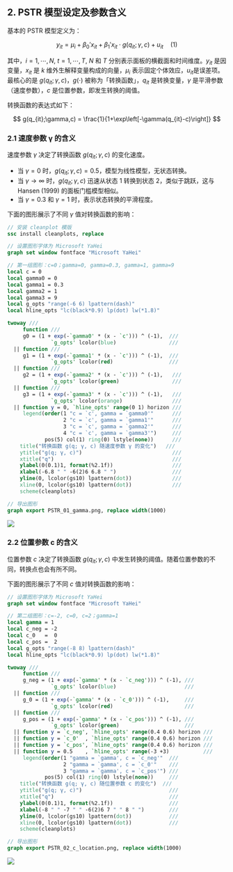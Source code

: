 


## 2. PSTR 模型设定及参数含义

基本的 PSTR 模型定义为：

$$
y_{it}=\mu_i+\beta_0'x_{it}+\beta_1'x_{it}\cdot g(q_{it};\gamma,c)+u_{it}  \quad(1)
$$

其中，$i = 1, \cdots, N$, $t = 1, \cdots, T$, $N$ 和 $T$ 分别表示面板的横截面和时间维度。$y_{it}$ 是因变量，$x_{it}$ 是 $k$ 维外生解释变量构成的向量，$\mu_i$ 表示固定个体效应，$u_{it}$是误差项。最核心的是 $g(q_{it};\gamma,c)$，$g(\cdot)$ 被称为「转换函数」，$q_{it}$ 是转换变量，$\gamma$ 是平滑参数（速度参数），$c$ 是位置参数，即发生转换的阈值。

转换函数的表达式如下：

$$
g(q_{it};\gamma,c) = \frac{1}{1+\exp\left[-\gamma(q_{it}-c)\right]}
$$

### 2.1 速度参数 γ 的含义

速度参数 $\gamma$ 决定了转换函数 $g(q_{it};\gamma,c)$ 的变化速度。

- 当 $\gamma = 0$ 时，$g(q_{it};\gamma,c) = 0.5$，模型为线性模型，无状态转换。
- 当 $\gamma \to \infty$ 时，$g(q_{it};\gamma,c)$ 迅速从状态 1 转换到状态 2，类似于跳跃，这与 Hansen (1999) 的面板门槛模型相似。
- 当 $\gamma = 0.3$ 和 $\gamma = 1$ 时，表示状态转换的平滑程度。

下面的图形展示了不同 $\gamma$ 值对转换函数的影响：

```stata
// 安装 cleanplot 模版
ssc install cleanplots, replace

// 设置图形字体为 Microsoft YaHei
graph set window fontface "Microsoft YaHei"

// 第一组图形：c=0；gamma=0, gamma=0.3, gamma=1, gamma=9
local c = 0
local gamma0 = 0
local gamma1 = 0.3
local gamma2 = 1
local gamma3 = 9
local g_opts "range(-6 6) lpattern(dash)"
local hline_opts "lc(black*0.9) lp(dot) lw(*1.8)"

twoway ///
     function ///
     g0 = (1 + exp(-`gamma0' * (x - `c'))) ^ (-1),  ///
              `g_opts' lcolor(blue)                 ///
  || function ///
     g1 = (1 + exp(-`gamma1' * (x - `c'))) ^ (-1),  ///
              `g_opts' lcolor(red)                  ///
  || function ///
     g2 = (1 + exp(-`gamma2' * (x - `c'))) ^ (-1),   ///
              `g_opts' lcolor(green)                 ///
  || function /// 
     g3 = (1 + exp(-`gamma3' * (x - `c'))) ^ (-1),   ///
              `g_opts' lcolor(orange)                ///
  || function y = 0, `hline_opts' range(0 1) horizon ///
     legend(order(1 "c = `c', gamma = `gamma0'"      ///
                  2 "c = `c', gamma = `gamma1'"      ///
                  3 "c = `c', gamma = `gamma2'"      ///
                  4 "c = `c', gamma = `gamma3'")     ///
            pos(5) col(1) ring(0) lstyle(none))      ///
    title("转换函数 g(q; γ, c) 随速度参数 γ 的变化")   ///
    ytitle("g(q; γ, c)")                             ///
    xtitle("q")                                      ///
    ylabel(0(0.1)1, format(%2.1f))                   ///
    xlabel(-6.8 " " -6(2)6 6.8 " ")                  ///
    yline(0, lcolor(gs10) lpattern(dot))             ///
    xline(0, lcolor(gs10) lpattern(dot))             ///
    scheme(cleanplots)

// 导出图形
graph export PSTR_01_gamma.png, replace width(1000)
```

![](https://fig-lianxh.oss-cn-shenzhen.aliyuncs.com/PSTR_01_gamma.png)

### 2.2 位置参数 c 的含义

位置参数 $c$ 决定了转换函数 $g(q_{it};\gamma,c)$ 中发生转换的阈值。随着位置参数的不同，转换点也会有所不同。

下面的图形展示了不同 $c$ 值对转换函数的影响：

```stata
// 设置图形字体为 Microsoft YaHei
graph set window fontface "Microsoft YaHei"

// 第二组图形：c=-2, c=0, c=2；gamma=1
local gamma = 1
local c_neg = -2
local c_0   =  0
local c_pos =  2
local g_opts "range(-8 8) lpattern(dash)"
local hline_opts "lc(black*0.9) lp(dot) lw(*1.8)"

twoway ///
     function ///
     g_neg = (1 + exp(-`gamma' * (x - `c_neg'))) ^ (-1), ///
              `g_opts' lcolor(blue)                      ///
  || function ///
     g_0 = (1 + exp(-`gamma' * (x - `c_0'))) ^ (-1),     ///
              `g_opts' lcolor(red)                       ///
  || function ///
     g_pos = (1 + exp(-`gamma' * (x - `c_pos'))) ^ (-1), ///
              `g_opts' lcolor(green)                     ///
  || function y = `c_neg', `hline_opts' range(0.4 0.6) horizon ///
  || function y = `c_0'  , `hline_opts' range(0.4 0.6) horizon ///
  || function y = `c_pos', `hline_opts' range(0.4 0.6) horizon ///
  || function y = 0.5    , `hline_opts' range(-3 +3)           ///
     legend(order(1 "gamma = `gamma', c = `c_neg'"  ///
                  2 "gamma = `gamma', c = `c_0'"    ///
                  3 "gamma = `gamma', c = `c_pos'") ///
            pos(5) col(1) ring(0) lstyle(none))     ///
    title("转换函数 g(q; γ, c) 随位置参数 c 的变化")  ///
    ytitle("g(q; γ, c)")                            ///
    xtitle("q")                                     ///
    ylabel(0(0.1)1, format(%2.1f))                  ///
    xlabel(-8 " " -7 " " -6(2)6 7 " " 8 " ")        ///
    yline(0, lcolor(gs10) lpattern(dot))            ///
    xline(0, lcolor(gs10) lpattern(dot))            ///
    scheme(cleanplots)

// 导出图形
graph export PSTR_02_c_location.png, replace width(1000)
```


![](https://fig-lianxh.oss-cn-shenzhen.aliyuncs.com/PSTR_02_c_location.png)
